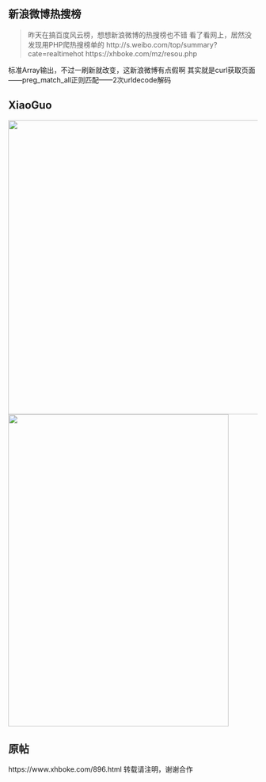 <h2>新浪微博热搜榜</h2>
<blockquote>昨天在搞百度风云榜，想想新浪微博的热搜榜也不错
看了看网上，居然没发现用PHP爬热搜榜单的
http://s.weibo.com/top/summary?cate=realtimehot
https://xhboke.com/mz/resou.php</blockquote>
标准Array输出，不过一刷新就改变，这新浪微博有点假啊
其实就是curl获取页面——preg_match_all正则匹配——2次urldecode解码
<h2>XiaoGuo</h2>
<a href="https://www.xhboke.com/wp-content/uploads/2018/06/20180612.png"><img src="https://www.xhboke.com/wp-content/uploads/2018/06/20180612.png" alt="" width="1366" height="594" class="alignnone size-full wp-image-897" /></a>
<a href="https://www.xhboke.com/wp-content/uploads/2018/06/2018061201.png"><img src="https://www.xhboke.com/wp-content/uploads/2018/06/2018061201.png" alt="" width="445" height="630" class="alignnone size-full wp-image-898" /></a>
<h2>原帖</h2>
https://www.xhboke.com/896.html
转载请注明，谢谢合作
